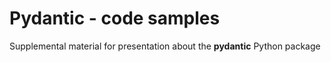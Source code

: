 # Pydantic - code samples

Supplemental material for presentation about the **pydantic** Python package